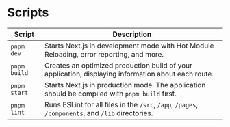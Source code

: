 # Scripts

| Script       | Description                                                                                         |
| ------------ | --------------------------------------------------------------------------------------------------- |
| `pnpm dev`   | Starts Next.js in development mode with Hot Module Reloading, error reporting, and more.            |
| `pnpm build` | Creates an optimized production build of your application, displaying information about each route. |
| `pnpm start` | Starts Next.js in production mode. The application should be compiled with `pnpm build` first.      |
| `pnpm lint`  | Runs ESLint for all files in the `/src`, `/app`, `/pages`, `/components`, and `/lib` directories.   |

